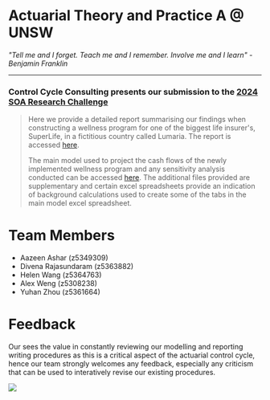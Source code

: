 # Actuarial Theory and Practice A @ UNSW

_"Tell me and I forget. Teach me and I remember. Involve me and I learn" - Benjamin Franklin_

---

### Control Cycle Consulting presents our submission to the [2024 SOA Research Challenge](https://www.soa.org/research/opportunities/2024-student-research-case-study-challenge/)

>Here we provide a detailed report summarising our findings when constructing a wellness program for one of the biggest life insurer's, SuperLife, in a fictitious country called Lumaria. The report is accessed [here](https://github.com/Actuarial-Control-Cycle-T1-2024/group-page-showcase-control-cycle-consulting/blob/main/Team%20Control%20Cycle%20Report.pdf).
>
>The main model used to project the cash flows of the newly implemented wellness program and any sensitivity analysis conducted can be accessed [here](https://github.com/Actuarial-Control-Cycle-T1-2024/group-page-showcase-control-cycle-consulting/blob/main/Projection%20of%20Cash%20Flows.xlsm). The additional files provided are supplementary and certain excel spreadsheets provide an indication of background calculations used to create some of the tabs in the main model excel spreadsheet. 

# Team Members
* Aazeen Ashar (z5349309)
* Divena Rajasundaram (z5363882)
* Helen Wang (z5364763)
* Alex Weng (z5308238)
* Yuhan Zhou (z5361664)

# Feedback
Our sees the value in constantly reviewing our modelling and reporting writing procedures as this is a critical aspect of the actuarial control cycle, hence our team strongly welcomes any feedback, especially any criticism that can be used to interatively revise our existing procedures.

![](Actuarial.gif)
